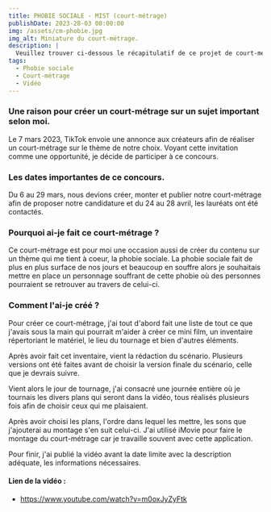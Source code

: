 ```yaml
---
title: PHOBIE SOCIALE - MIST (court-métrage)
publishDate: 2023-28-03 00:00:00
img: /assets/cm-phobie.jpg
img_alt: Miniature du court-métrage.
description: |
  Veuillez trouver ci-dessous le récapitulatif de ce projet de court-métrage.
tags:
  - Phobie sociale
  - Court-métrage
  - Vidéo
---
```


### Une raison pour créer un court-métrage sur un sujet important selon moi.

Le 7 mars 2023, TikTok envoie une annonce aux créateurs afin de réaliser un court-métrage sur le thème de notre choix. Voyant cette invitation comme une opportunité, je décide de participer à ce concours.

### Les dates importantes de ce concours.

Du 6 au 29 mars, nous devions créer, monter et publier notre court-métrage afin de proposer notre candidature et du 24 au 28 avril, les lauréats ont été contactés.

### Pourquoi ai-je fait ce court-métrage ?

Ce court-métrage est pour moi une occasion aussi de créer du contenu sur un thème qui me tient à coeur, la phobie sociale. La phobie sociale fait de plus en plus surface de nos jours et beaucoup en souffre alors je souhaitais mettre en place un personnage souffrant de cette phobie où des personnes pourraient se retrouver au travers de celui-ci.

### Comment l'ai-je créé ?

Pour créer ce court-métrage, j'ai tout d'abord fait une liste de tout ce que j'avais sous la main qui pourrait m'aider à créer ce mini film, un inventaire répertoriant le matériel, le lieu du tournage et bien d'autres éléments.

Après avoir fait cet inventaire, vient la rédaction du scénario. Plusieurs versions ont été faites avant de choisir la version finale du scénario, celle que je devrais suivre.

Vient alors le jour de tournage, j'ai consacré une journée entière où je tournais les divers plans qui seront dans la vidéo, tous réalisés plusieurs fois afin de choisir ceux qui me plaisaient.

Après avoir choisi les plans, l'ordre dans lequel les mettre, les sons que j'ajouterai au montage s'en suit celui-ci. J'ai utilisé iMovie pour faire le montage du court-métrage car je travaille souvent avec cette application.

Pour finir, j'ai publié la vidéo avant la date limite avec la description adéquate, les informations nécessaires.

#### Lien de la vidéo :

- https://www.youtube.com/watch?v=m0oxJyZyFtk